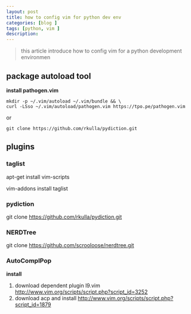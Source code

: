 ```yaml
---
layout: post
title: how to config vim for python dev env
categories: [blog ]
tags: [python, vim ]
description:
---
```

>this article introduce how to config vim for a python development environmen

## package autoload tool
**install pathogen.vim**

```
mkdir -p ~/.vim/autoload ~/.vim/bundle && \
curl -LSso ~/.vim/autoload/pathogen.vim https://tpo.pe/pathogen.vim
```

or

```
git clone https://github.com/rkulla/pydiction.git
```

## plugins

### taglist

apt-get install vim-scripts

vim-addons install taglist


### pydiction

git clone https://github.com/rkulla/pydiction.git

### NERDTree

git clone https://github.com/scrooloose/nerdtree.git

### AutoComplPop
**install**

1. download dependent plugin l9.vim
    http://www.vim.org/scripts/script.php?script_id=3252
2. download acp and install
    http://www.vim.org/scripts/script.php?script_id=1879

